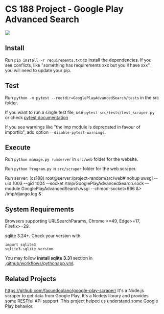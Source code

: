 # CS 188 Project - Google Play Advanced Search

![](https://github.com/cs188-software-design-security-w20/project-random/workflows/Python%20application/badge.svg)

## Install
Run `pip install -r requirements.txt` to install the dependencies. If you see conflicts, like "something has requirements xxx but you'll have xxx", you will need to update your pip.

## Test
Run `python -m pytest --rootdir=GooglePlayAdvancedSearch/tests` in the src folder.

If you want to run a single test file, use `pytest src/tests/test_scraper.py` or check [pytest documentation](https://docs.pytest.org/en/latest/usage.html#specifying-tests-selecting-tests)

If you see warnings like "the imp module is deprecated in favour of importlib", add option `--disable-pytest-warnings`.

## Execute

Run `python manage.py runserver` in `src/web` folder for the website.

Run `python Program.py` in `src/scraper` folder for the web scraper.

Run server:
(cs188) root@server:/project-random/src/web# nohup uwsgi --uid 1003 --gid 1004 --socket /tmp/GooglePlayAdvancedSearch.sock --module GooglePlayAdvancedSearch.wsgi --chmod-socket=666 &> /tmp/django.log &

## System Requirements

Browsers supporting URLSearchParams, Chrome >=49, Edge>=17, Firefix>=29.

sqlite 3.24+. Check your version with 
```
import sqlite3
sqlite3.sqlite_version
```
You may follow **install sqlite 3.31** section in [.github/workflows/pythonapp.yml](.github/workflows/pythonapp.yml).

## Related Projects
https://github.com/facundoolano/google-play-scraper/ It's a Node.js scraper to get data from Google Play. It's a Nodejs library and provides some RESTful API support. This project helped us understand some Google Play behavior.


